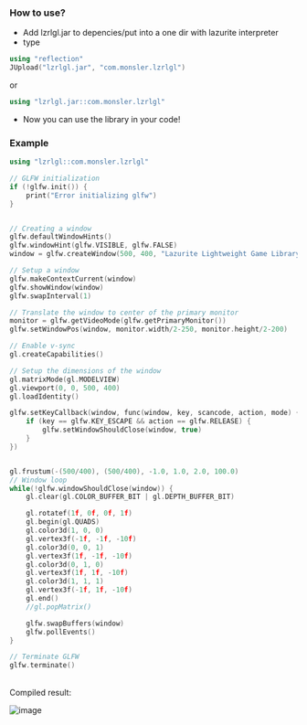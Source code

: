 ### How to use?
+ Add lzrlgl.jar to depencies/put into a one dir with lazurite interpreter
+ type
```cpp
using "reflection"
JUpload("lzrlgl.jar", "com.monsler.lzrlgl")
```
or
```cpp
using "lzrlgl.jar::com.monsler.lzrlgl"
```
+ Now you can use the library in your code!
### Example
```cpp
using "lzrlgl::com.monsler.lzrlgl"

// GLFW initialization
if (!glfw.init()) {
    print("Error initializing glfw")
}


// Creating a window
glfw.defaultWindowHints()
glfw.windowHint(glfw.VISIBLE, glfw.FALSE)
window = glfw.createWindow(500, 400, "Lazurite Lightweight Game Library")

// Setup a window
glfw.makeContextCurrent(window)
glfw.showWindow(window)
glfw.swapInterval(1)

// Translate the window to center of the primary monitor
monitor = glfw.getVideoMode(glfw.getPrimaryMonitor())
glfw.setWindowPos(window, monitor.width/2-250, monitor.height/2-200)

// Enable v-sync
gl.createCapabilities()

// Setup the dimensions of the window
gl.matrixMode(gl.MODELVIEW)
gl.viewport(0, 0, 500, 400)
gl.loadIdentity()

glfw.setKeyCallback(window, func(window, key, scancode, action, mode) {
    if (key == glfw.KEY_ESCAPE && action == glfw.RELEASE) {
        glfw.setWindowShouldClose(window, true)
    }
})


gl.frustum(-(500/400), (500/400), -1.0, 1.0, 2.0, 100.0)
// Window loop
while(!glfw.windowShouldClose(window)) {
    gl.clear(gl.COLOR_BUFFER_BIT | gl.DEPTH_BUFFER_BIT)

    gl.rotatef(1f, 0f, 0f, 1f)
    gl.begin(gl.QUADS)
    gl.color3d(1, 0, 0)
    gl.vertex3f(-1f, -1f, -10f)
    gl.color3d(0, 0, 1)
    gl.vertex3f(1f, -1f, -10f)
    gl.color3d(0, 1, 0)
    gl.vertex3f(1f, 1f, -10f)
    gl.color3d(1, 1, 1)
    gl.vertex3f(-1f, 1f, -10f)
    gl.end()
    //gl.popMatrix()

    glfw.swapBuffers(window)
    glfw.pollEvents()
}

// Terminate GLFW
glfw.terminate()
```
<br>
Compiled result:<br>

![image](https://github.com/Monsler/lzrlgl/assets/105060825/03e61df5-041e-46fd-9a3c-dc1f7c6628c0)

